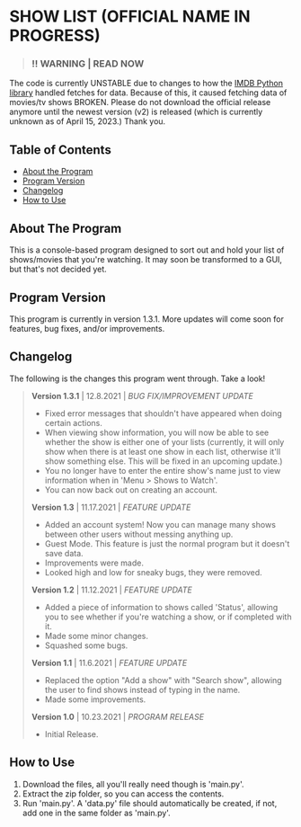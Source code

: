 # SHOW LIST (OFFICIAL NAME IN PROGRESS)

> ### !! WARNING | READ NOW
The code is currently UNSTABLE due to changes to how the [IMDB Python library](https://imdbpy.readthedocs.io/en/latest/) handled fetches for data. Because of this, it caused fetching data of movies/tv shows BROKEN.
Please do not download the official release anymore until the newest version (v2) is released (which is currently unknown as of April 15, 2023.) Thank you.

## Table of Contents

- [About the Program](https://github.com/MarkE16/ShowList#about-the-program)
- [Program Version](https://github.com/MarkE16/ShowList#program-version)
- [Changelog](https://github.com/MarkE16/ShowList#changelog)
- [How to Use](https://github.com/MarkE16/ShowList#how-to-use)

## About The Program

This is a console-based program designed to sort out and hold your list of shows/movies that you're watching. It may soon be transformed to a GUI, but that's not decided yet.

## Program Version

This program is currently in version 1.3.1. More updates will come soon for features, bug fixes, and/or improvements.

## Changelog

The following is the changes this program went through. Take a look!

> **Version 1.3.1** | 12.8.2021 | *BUG FIX/IMPROVEMENT UPDATE*
> - Fixed error messages that shouldn't have appeared when doing certain actions.
> - When viewing show information, you will now be able to see whether the show is either one of your lists (currently, it will only show when there is at least one show in each list, otherwise it'll show something else. This will be fixed in an upcoming update.)
> - You no longer have to enter the entire show's name just to view information when in 'Menu > Shows to Watch'.
> - You can now back out on creating an account.
>
> **Version 1.3** | 11.17.2021 | *FEATURE UPDATE*
> - Added an account system! Now you can manage many shows between other users without messing anything up.
> - Guest Mode. This feature is just the normal program but it doesn't save data.
> - Improvements were made.
> - Looked high and low for sneaky bugs, they were removed.
>
> **Version 1.2** | 11.12.2021 | *FEATURE UPDATE*
> - Added a piece of information to shows called 'Status', allowing you to see whether if you're watching a show, or if completed with it.
> - Made some minor changes.
> - Squashed some bugs.
>
> **Version 1.1** | 11.6.2021 | *FEATURE UPDATE*
> - Replaced the option "Add a show" with "Search show", allowing the user to find shows instead of typing in the name.
> - Made some improvements.
>
> **Version 1.0** | 10.23.2021 | *PROGRAM RELEASE*
> - Initial Release.

## How to Use
1. Download the files, all you'll really need though is 'main.py'.
2. Extract the zip folder, so you can access the contents.
3. Run 'main.py'. A 'data.py' file should automatically be created, if not, add one in the same folder as 'main.py'.
